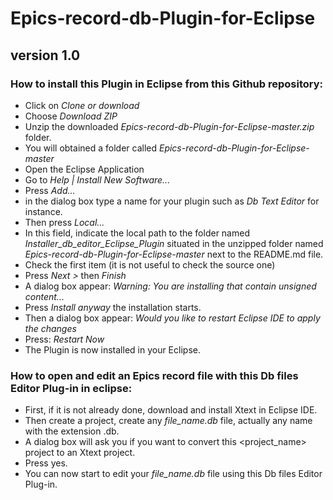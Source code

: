 # Epics-record-db-Plugin-for-Eclipse

## version 1.0

### How to install this Plugin in Eclipse from this Github repository:

- Click on *Clone or download*
- Choose *Download ZIP*
- Unzip the downloaded *Epics-record-db-Plugin-for-Eclipse-master.zip* folder.
- You will obtained a folder called *Epics-record-db-Plugin-for-Eclipse-master*
- Open the Eclipse Application
- Go to *Help | Install New Software...*
- Press *Add...*
- in the dialog box type a name for your plugin such as *Db Text Editor* for instance.
- Then press *Local...*
- In this field, indicate the local path to the folder named *Installer_db_editor_Eclipse_Plugin* situated in the
unzipped folder named *Epics-record-db-Plugin-for-Eclipse-master* next to the README.md file.
- Check the first item (it is not useful to check the source one)
- Press *Next >* then *Finish*
- A dialog box appear: *Warning: You are installing that contain unsigned content...*
- Press *Install anyway* the installation starts.
- Then a dialog box appear: *Would you like to restart Eclipse IDE to apply the changes*
- Press: *Restart Now*
- The Plugin is now installed in your Eclipse.

### How to open and edit an Epics record file with this Db files Editor Plug-in in eclipse:

- First, if it is not already done, download and install Xtext in Eclipse IDE.
- Then create a project, create any *file_name.db* file, actually any name with the extension .db.
- A dialog box will ask you if you want to convert this <project_name> project to an Xtext project.
- Press yes.
- You can now start to edit your *file_name.db* file using this Db files Editor Plug-in.

